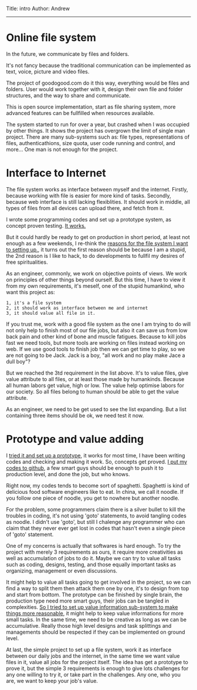 Title: intro
Author: Andrew


<hr />

# Online file system

In the future, we communicate by files and folders.

It's not fancy because
the traditional communication can be implemented as text, voice,
picture and video files.

The project of goodogood.com do it this way, everything would be files and
folders. User would work together with it, design their own file and folder
structures, and the way to share and communicate.

This is open source implementation, start as file sharing system,
more advanced features can be fullfilled when resources available.

The system started to run for over a year, but crashed when I was 
occupied by other things. It shows the project has overgrown the
limit of single man project. There are many sub-systems such as: file
types, representations of files, authenticathions, size quota, user code
running and control, and more...
One man is not enough for the project.



# Interface to Internet

The file system works as interface between myself and the
internet.  Firstly, because working with file is easier for more kind of
tasks.  Secondly, because web interface is still lacking flexiblities.  It
should work in middle, all types of files from all devices can upload there,
and fetch from it.

I wrote some programming codes and set up a prototype system, as concept
proven testing.  [It works.](http://www.goodogood.me)

But it could hardly be ready to get on production in short period, at
least not enough as a few weekends, I re-think the [reasons for the file
system I want to setting up.](./reason.md), it turns out the first reason
should be because I am a stupid, the 2nd reason is I like to hack, to do
developments to fullfil my desires of free spiritualities.

As an engineer, commonly, we work on objective points of views.  We work on
principles of other things beyond ourself.  But this time, I have to view it
from my own requirements, it's meself, one of the stupid humankind, who want
this project as:

    1, it's a file system
    2, it should work as interface between me and internet
    3, it should value all file in it.

If you trust me, work with a good file system as the one I am trying to do
will not only help to finish most of our file jobs, but also it can save us
from low back pain and other kind of bone and muscle fatigues.  Because to
kill jobs fast we need tools, but more tools are working on files instead
working on web.  If we use good tools to finish job then we can get time to
play, so we are not going to be Jack.  Jack is a boy, "all work and no
play make Jace a dull boy"?

But we reached the 3td requirement in the list above.  It's to
value files, give value attribute to all files, or at least those made by
humankinds.  Because all human labors get value, high or low.  The value help
optimise labors for our society.  So all files belong to human should be able
to get the value attribute.

As an engineer, we need to be get used to see the list expanding.  But a list
containing three items should be ok, we need test it now.


# Prototype and value adding

I [tried it and set up a prototype](http://www.goodogood.me/), it works for
most time,  I have been writing codes and checking and making it work.  So,
concepts get proved.  [I put my codes to
github](https://github.com/goodagood/gg.git), a few smart guys should be
enough to push it to production level, and done the job, but who knows.

Right now, my codes tends to become sort of spaghetti.  Spaghetti is kind of
delicious food software engineers like to eat.  In china, we call it noodle.
If you follow one piece of noodle, you get to nowhere but another noodle.

For the problem, some programmers claim there is a silver bullet to kill the
troubles in coding, it's not using 'goto' statements, to avoid tangling codes
as noodle.  I didn't use 'goto', but still I chalenge any programmer who can
claim that they never ever get lost in codes that hasn't even a single piece
of 'goto' statement.

One of my concerns is actually that softwares is hard enough.  To try the
project with merely 3 requirements as ours, it require more creativities as
well as accumulation of jobs to do it.  Maybe we can try to value all tasks
such as coding, designs, testing, and those equally important tasks as
organizing, management or even discussions.

It might help to value all tasks going to get involved in the project, so we
can find a way to split them then attack them one by one, it's to design from
top and start from bottom.  The prototype can be finished by single brain, the
production type need more smart guys, their jobs can be tangled in
complexities.  [So I tried to set up value information sub-system to make
things more reasonable](./byte-value.md), it might help to keep value
informations for more small tasks.  In the same time, we need to be creative
as long as we can be accumulative.  Really those high level designs and task
splittings and managements should be respected if they can be implemented on
ground level.

At last, the simple project to set up a file system, work it as interface
between our daily jobs and the internet, in the same time we want value files
in it, value all jobs for the project itself.  The idea has get a prototype to
prove it, but the simple 3 requirements is enough to give lots challenges for
any one willing to try it, or take part in the challenges.  Any one, who you
are, we want to keep your job's value.


<!--
2015 1223 14:04pm
vim: set ft=markdown tw=78:
-->

